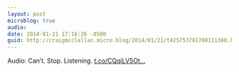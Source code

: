 ```yaml
---
layout: post
microblog: true
audio: 
date: 2014-01-21 17:16:26 -0500
guid: http://craigmcclellan.micro.blog/2014/01/21/t425753781780111360.html
---
```

Audio: Can’t. Stop. Listening. [t.co/CQqiLV5Ot...](http://t.co/CQqiLV5Ot6)
